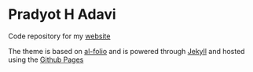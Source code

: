# Pradyot H Adavi

Code repository for my [website](https://pradyot.adavi.in)

The theme is based on [al-folio](https://github.com/alshedivat/al-folio) and is powered through [Jekyll](https://jekyllrb.com/) and hosted using the [Github Pages](https://pages.github.com/)
